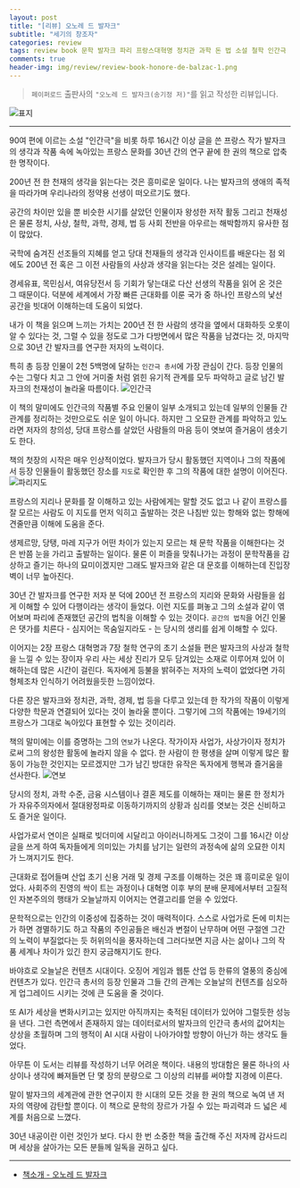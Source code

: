 ```yaml
---  
layout: post  
title: "[리뷰] 오노레 드 발자크"  
subtitle: "세기의 창조자"  
categories: review  
tags: review book 문학 발자크 파리 프랑스대혁명 정치관 과학 돈 법 소설 철학 인간극    
comments: true  
header-img: img/review/review-book-honore-de-balzac-1.png
---  
```

  
> `페이퍼로드` 출판사의 `"오노레 드 발자크(송기정 저)"`를 읽고 작성한 리뷰입니다.  

![표지](https://telegeam.github.io/assets/img/review/review-book-honore-de-balzac-1.png)  

---

90여 편에 이르는 소설 "인간극"을 비롯 하루 16시간 이상 글을 쓴 프랑스 작가 발자크의 생각과 작품 속에 녹아있는 프랑스 문화를 30년 간의 연구 끝에 한 권의 책으로 압축한 명작이다.

200년 전 한 천재의 생각을 읽는다는 것은 흥미로운 일이다. 나는 발자크의 생애의 족적을 따라가며 우리나라의 정약용 선생이 떠오르기도 했다. 

공간의 차이만 있을 뿐 비슷한 시기를 살았던 인물이자 왕성한 저작 활동 그리고 천재성은 물론 정치, 사상, 철학, 과학, 경제, 법 등 사회 전반을 아우르는 해박함까지 유사한 점이 많았다.

국학에 숨겨진 선조들의 지혜를 얻고 당대 천재들의 생각과 인사이트를 배운다는 점 외에도 200년 전 혹은 그 이전 사람들의 사상과 생각을 읽는다는 것은 설레는 일이다. 

경세유표, 목민심서, 여유당전서 등 기회가 닿는대로 다산 선생의 작품을 읽어 온 것은 그 때문이다. 덕분에 세계에서 가장 빠른 근대화를 이룬 국가 중 하나인 프랑스의 낯선 공간을 빗대어 이해하는데 도움이 되었다.

내가 이 책을 읽으며 느끼는 가치는 200년 전 한 사람의 생각을 옆에서 대화하듯 오롯이 알 수 있다는 것, 그럴 수 있을 정도로 그가 다방면에서 많은 작품을 남겼다는 것, 마지막으로 30년 간 발자크를 연구한 저자의 노력이다.

특히 총 등장 인물이 2천 5백명에 달하는 `인간극 총서`에 가장 관심이 간다. 등장 인물의 수는 그렇다 치고 그 안에 거미줄 처럼 얽힌 유기적 관계를 모두 파악하고 글로 남긴 발자크의 천재성이 놀라울 따름이다. 
![인간극](https://telegeam.github.io/assets/img/review/review-book-honore-de-balzac-2.png)  

이 책의 말미에도 인간극의 작품별 주요 인물이 일부 소개되고 있는데 일부의 인물들 간 관계를 정리하는 것만으로도 쉬운 일이 아니다. 하지만 그 오묘한 관계를 파악하고 있노라면 저자의 창의성, 당대 프랑스를 살았던 사람들의 마음 등이 엿보여 즐거움이 샘솟기도 한다.

책의 첫장의 시작은 매우 인상적이었다. 발자크가 당시 활동했던 지역이나 그의 작품에서 등장 인물들이 활동했던 장소를 `지도`로 확인한 후 그의 작품에 대한 설명이 이어진다. 
![파리지도](https://telegeam.github.io/assets/img/review/review-book-honore-de-balzac-3.png)  

프랑스의 지리나 문화를 잘 이해하고 있는 사람에게는 말할 것도 없고 나 같이 프랑스를 잘 모르는 사람도 이 지도를 먼저 익히고 출발하는 것은 나침반 있는 항해와 없는 항해에 견줄만큼 이해에 도움을 준다.

생제르망, 당탱, 마레 지구가 어떤 차이가 있는지 모르는 채 문학 작품을 이해한다는 것은 반쯤 눈을 가리고 출발하는 일이다. 물론 이 퍼즐을 맞춰나가는 과정이 문학작품을 감상하고 즐기는 하나의 묘미이겠지만 그래도 발자크와 같은 대 문호를 이해하는데 진입장벽이 너무 높아진다. 

30년 간 발자크를 연구한 저자 분 덕에 200년 전 프랑스의 지리와 문화와 사람들을 쉽게 이해할 수 있어 다행이라는 생각이 들었다. 이런 지도를 펴놓고 그의 소설과 같이 엮어보며 파리에 존재했던 공간의 법칙을 이해할 수 있는 것이다. `공간의 법칙`을 어긴 인물은 댓가를 치른다 - 심지어는 목숨일지라도 - 는 당시의 생리를 쉽게 이해할 수 있다.

이어지는 2장 프랑스 대혁명과 7장 철학 연구의 초기 소설들 편은 발자크의 사상과 철학을 느낄 수 있는 장이자 우리 사는 세상 진리가 모두 담겨있는 소재로 이루어져 있어 이해하는데 많은 시간이 걸린다. 독자에게 등불을 밝혀주는 저자의 노력이 없었다면 가히 형체조차 인식하기 어려웠을듯한 느낌이었다.

다른 장은 발자크와 정치관, 과학, 경제, 법 등을 다루고 있는데 한 작가의 작품이 이렇게 다양한 학문과 연결되어 있다는 것이 놀라울 뿐이다. 그렇기에 그의 작품에는 19세기의 프랑스가 그대로 녹아있다 표현할 수 있는 것이리라. 

책의 말미에는 이를 증명하는 그의 `연보`가 나온다. 작가이자 사업가, 사상가이자 정치가로써 그의 왕성한 활동에 놀라지 않을 수 없다. 한 사람이 한 평생을 살며 이렇게 많은 활동이 가능한 것인지는 모르겠지만 그가 남긴 방대한 유작은 독자에게 행복과 즐거움을 선사한다.
![연보](https://telegeam.github.io/assets/img/review/review-book-honore-de-balzac-4.png)  

당시의 정치, 과학 수준, 금융 시스템이나 결혼 제도를 이해하는 재미는 물론 한 정치가가 자유주의자에서 절대왕정파로 이동하기까지의 상황과 심리를 엿보는 것은 신비하고도 즐거운 일이다.

사업가로서 연이은 실패로 빚더미에 시달리고 아이러니하게도 그것이 그를 16시간 이상 글을 쓰게 하여 독자들에게 의미있는 가치를 남기는 일련의 과정속에 삶의 오묘한 이치가 느껴지기도 한다.

근대화로 접어들며 산업 초기 신용 거래 및 경제 구조를 이해하는 것은 꽤 흥미로운 일이었다. 사회주의 진영의 싹이 트는 과정이나 대혁명 이후 부의 분배 문제에서부터 고질적인 자본주의의 행태가 오늘날까지 이어지는 연결고리를 얻을 수 있었다. 

문학적으로는 인간의 이중성에 집중하는 것이 매력적이다. 스스로 사업가로 돈에 미치는가 하면 경멸하기도 하고 작품의 주인공들은 배신과 변절이 난무하며 어떤 구절엔 그간의 노력이 부질없다는 듯 허위의식을 풍자하는데 그러다보면 지금 사는 삶이나 그의 작품 세계나 차이가 있긴 한지 궁금해지기도 한다.

바야흐로 오늘날은 컨텐츠 시대이다. 오징어 게임과 웹툰 산업 등 한류의 열풍의 중심에 컨텐츠가 있다. 인간극 총서의 등장 인물과 그들 간의 관계는 오늘날의 컨텐츠를 심오하게 업그레이드 시키는 것에 큰 도움을 줄 것이다.

또 AI가 세상을 변화시키고는 있지만 아직까지는 축적된 데이터가 있어야 그럴듯한 성능을 낸다. 그런 측면에서 존재하지 않는 데이터로서의 발자크의 인간극 총서의 값어치는 상상을 초월하며 그의 행적이 AI 시대 사람이 나아가야할 방향이 아닌가 하는 생각도 들었다.

아무튼 이 도서는 리뷰를 작성하기 너무 어려운 책이다. 내용의 방대함은 물론 하나의 사상이나 생각에 빠져들면 단 몇 장의 분량으로 그 이상의 리뷰를 써야할 지경에 이른다. 

말이 발자크의 세계관에 관한 연구이지 한 시대의 모든 것을 한 권의 책으로 녹여 낸 저자의 역량에 감탄할 뿐이다. 이 책으로 문학의 장르가 가질 수 있는 파괴력과 드 넓은 세계를 처음으로 느꼈다. 

30년 내공이란 이런 것인가 보다. 다시 한 번 소중한 책을 출간해 주신 저자께 감사드리며 세상을 살아가는 모든 분들께 일독을 권하고 싶다. 



---

* [책소개 - 오노레 드 발자크](http://www.yes24.com/Product/Goods/105117789)


